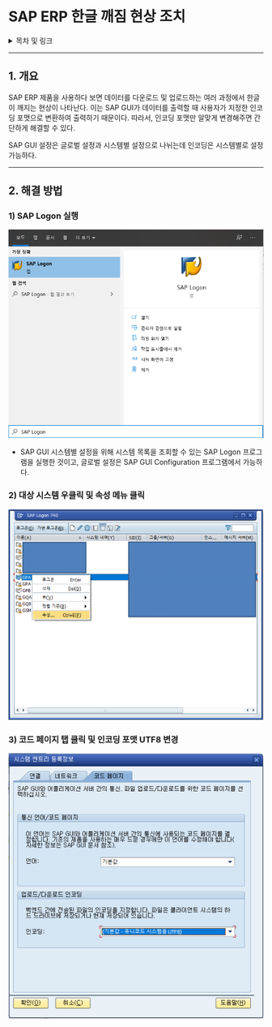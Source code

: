 # SAP ERP 한글 깨짐 현상 조치

<details>
<summary>목차 및 링크</summary>
<div markdown="1">

> [1. 개요](https://github.com/KaJaeHyeob/SAP_BC/tree/master/SAP%20%ED%95%9C%EA%B8%80%20%EA%B9%A8%EC%A7%90%20%ED%98%84%EC%83%81%20%EC%A1%B0%EC%B9%98#1-%EA%B0%9C%EC%9A%94)    
> [2. 해결 방법](https://github.com/KaJaeHyeob/SAP_BC/tree/master/SAP%20%ED%95%9C%EA%B8%80%20%EA%B9%A8%EC%A7%90%20%ED%98%84%EC%83%81%20%EC%A1%B0%EC%B9%98#2-%ED%95%B4%EA%B2%B0%EB%B0%A9%EB%B2%95)    
> > [1) SAP Logon 실행](https://github.com/KaJaeHyeob/SAP_BC/tree/master/SAP%20%ED%95%9C%EA%B8%80%20%EA%B9%A8%EC%A7%90%20%ED%98%84%EC%83%81%20%EC%A1%B0%EC%B9%98#1-sap-logon-%EC%8B%A4%ED%96%89)    
> > [2) 대상 시스템 우클릭 및 속성 메뉴 클릭](https://github.com/KaJaeHyeob/SAP_BC/tree/master/SAP%20%ED%95%9C%EA%B8%80%20%EA%B9%A8%EC%A7%90%20%ED%98%84%EC%83%81%20%EC%A1%B0%EC%B9%98#2-%EB%8C%80%EC%83%81-%EC%8B%9C%EC%8A%A4%ED%85%9C-%EC%9A%B0%ED%81%B4%EB%A6%AD-%EB%B0%8F-%EC%86%8D%EC%84%B1-%EB%A9%94%EB%89%B4-%ED%81%B4%EB%A6%AD)    
> > [3) 코드 페이지 탭 클릭 및 인코딩 포맷 UTF8 변경](https://github.com/KaJaeHyeob/SAP_BC/tree/master/SAP%20%ED%95%9C%EA%B8%80%20%EA%B9%A8%EC%A7%90%20%ED%98%84%EC%83%81%20%EC%A1%B0%EC%B9%98#3-%EC%BD%94%EB%93%9C-%ED%8E%98%EC%9D%B4%EC%A7%80-%ED%83%AD-%ED%81%B4%EB%A6%AD-%EB%B0%8F-%EC%9D%B8%EC%BD%94%EB%94%A9-%ED%8F%AC%EB%A7%B7-utf8-%EB%B3%80%EA%B2%BD)    

</div>
</details>

-----

## 1. 개요

 SAP ERP 제품을 사용하다 보면 데이터를 다운로드 및 업로드하는 여러 과정에서 한글이 깨지는 현상이 나타난다. 이는 SAP GUI가 데이터를 출력할 때 사용자가 지정한 인코딩 포맷으로 변환하여 출력하기 때문이다. 따라서, 인코딩 포맷만 알맞게 변경해주면 간단하게 해결할 수 있다.    
 
 SAP GUI 설정은 글로벌 설정과 시스템별 설정으로 나뉘는데 인코딩은 시스템별로 설정 가능하다.    

-----

## 2. 해결 방법

### 1) SAP Logon 실행

![Untitled](./image/Untitled.png)

- SAP GUI 시스템별 설정을 위해 시스템 목록을 조회할 수 있는 SAP Logon 프로그램을 실행한 것이고, 글로벌 설정은 SAP GUI Configuration 프로그램에서 가능하다.    

### 2) 대상 시스템 우클릭 및 속성 메뉴 클릭

![Untitled1](./image/Untitled1.png)

### 3) 코드 페이지 탭 클릭 및 인코딩 포맷 UTF8 변경

![Untitled2](./image/Untitled2.png)


